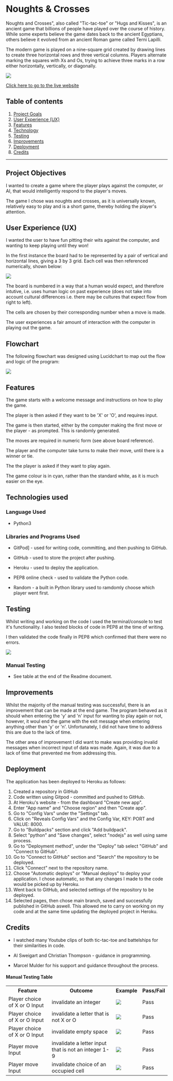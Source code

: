 # Noughts & Crosses

Noughts and Crosses", also called "Tic-tac-toe" or "Hugs and Kisses", is an ancient game that billions of people have played over the course of history. While some experts believe the game dates back to the ancient Egyptians, others believe it evolved from an ancient Roman game called Terni Lapilli.

The modern game is played on a nine-square grid created by drawing lines to create three horizontal rows and three vertical columns. Players alternate marking the squares with Xs and Os, trying to achieve three marks in a row either horizontally, vertically, or diagonally.

<img src="images/am-i-responsive.PNG">

[Click here to go to the live website](https://love-noughts-and-crosses.herokuapp.com/)

## Table of contents 


1. [Project Goals](#project-goals)
2. [User Experience (UX)](#user-experience-UX)
3. [Features](#features)
4. [Technology](#technology)
5. [Testing](#testing)
6. [Improvements](#improvements)
7. [Deployment](#deployment)
8. [Credits](#credits)

***

## Project Objectives

I wanted to create a game where the player plays against the computer, or AI, that would intelligently respond to the player's moves.

The game I chose was noughts and crosses, as it is universally known, relatively easy to play and is a short game, thereby holding the player's attention.

## User Experience (UX)

I wanted the user to have fun pitting their wits against the computer, and wanting to keep playing until they won!

In the first instance the board had to be represented by a pair of vertical and horizontal lines, giving a 3 by 3 grid. Each cell was then referenced numerically, shown below:

<img src="images/nine-cell-grid.PNG">

The board is numbered in a way that a human would expect, and therefore intutive, i.e. uses human logic on past experience (does not take into account cultural differences i.e. there may be cultures that expect flow from right to left).

The cells are chosen by their corresponding number when a move is made.

The user experiences a fair amount of interaction with the computer in playing out the game.

## Flowchart

The following flowchart was designed using Lucidchart to map out the flow and logic of the program:

<img src="images/lucidchart.jpg">

## Features

The game starts with a welcome message and instructions on how to play the game.

The player is then asked if they want to be 'X' or 'O', and requires input. 

The game is then started, either by the computer making the first move or the player - as prompted. This is randomly generated.

The moves are required in numeric form (see above board reference).

The player and the computer take turns to make their move, until there is a winner or tie.

The the player is asked if they want to play again.

The game colour is in cyan, rather than the standard white, as it is much easier on the eye.

## Technologies used
### Language Used

* Python3

### Libraries and Programs Used

* GitPod] - used for writing code, committing, and then pushing to GitHub.

* GitHub - used to store the project after pushing.

* Heroku - used to deploy the application.

* PEP8 online check - used to validate the Python code.

* Random - a built in Python library used to ramdomly choose which player went first.

## Testing

Whilst writing and working on the code I used the terminal/console to test it's functionality. I also tested blocks of code in PEP8 at the time of writing.

I then validated the code finally in PEP8 which confirmed that there were no errors.

<img src="images/pep8-validator.PNG">

### Manual Testing
* See table at the end of the Readme document.
<table>
<tr>
<th>Feature</th>
<th>Outcome</th>
<th>Example</th>
<th>Pass/Fail</th>
</tr>
<tr>
<td>Player choice of X or O Input</td>
<td>invalidate an integer</td>
<td><img src="images/manual-test-one.png"></td>
<td>Pass</td>
</tr>
<tr>
<td>Player choice of X or O Input</td>
<td>invalidate a letter that is not X or O</td>
<td><img src="images/manual-test-two.png"></td>
<td>Pass</td>
</tr>
<tr>
<td>Player choice of X or O Input</td>
<td>invalidate empty space</td>
<td><img src="images/manual-test.PNG"></td>
<td>Pass</td>
</tr>
<tr>
<td>Player move Input</td>
<td>invalidate a letter input that is not an integer 1-9</td>
<td><img src="images/manual-test-three.png"></td>
<td>Pass</td>
</tr>
<tr>
<td>Player move Input</td>
<td>invalidate choice of an occupied cell</td>
<td><img src="images/manual-test-four.png"></td>
<td>Pass</td>
</tr>

## Improvements

Whilst the majority of the manual testing was successful, there is an improvement that can be made at the end game. The program behaved as it should when entering the 'y' and 'n' input for wanting to play again or not, however, it woul end the game with the exit message when entering anything other than 'y' or 'n'. Unfortunately, I did not have time to address this are due to the lack of time.

The other area of improvement I did want to make was providing invalid messages when incorrect input of data was made. Again, it was due to a lack of time that prevented me from addressing this.

## Deployment

The application has been deployed to Heroku as follows:
1. Created a repository in GitHub
2. Code written using Gitpod - committed and pushed to GitHub.
3. At Heroku's website - from the dashboard "Create new app".
4. Enter "App name" and "Choose region" and then "Create app".
5. Go to "Config Vars" under the "Settings" tab.
6. Click on "Reveals Config Vars" and the Config Var, KEY: PORT and VALUE: 8000.
7. Go to "Buildpacks" section and click "Add buildpack".
8. Select "python" and "Save changes", select "nodejs" as well using same process.
9. Go to "Deployment method", under the "Deploy" tab select "GitHub" and "Connect to GitHub".
10. Go to "Connect to GitHub" section and "Search" the repository to be deployed.
11. Click "Connect" next to the repository name.
12. Choose "Automatic deploys" or "Manual deploys" to deploy your application. I chose automatic, so that any changes I made to the code would be picked up by Heroku.
13. Went back to GitHub, and selected settings of the repository to be deployed.
14. Selected pages, then chose main branch, saved and successfully published in GitHub aswell. This allowed me to carry on working on my code and at the same time updating the deployed project in Heroku.

## Credits

* I watched many Youtube clips of both tic-tac-toe and battelships for their similarities in code.

* Al Sweigart and Christian Thompson - guidance in programming.

* Marcel Mulder for his support and guidance throughout the process.

#### Manual Testing Table





